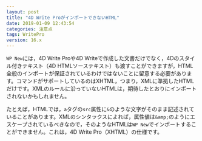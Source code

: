 ```yaml
---
layout: post
title: "4D Write ProがインポートできないHTML"
date: 2019-01-09 12:43:54
categories: 注意点 
tags: WritePro
version: 16.x
---
```


``WP New``には，4D Write Proや4D Writeで作成した文書だけでなく，4Dのスタイル付きテキスト（4D HTMLソーステキスト）も渡すことができますが，HTML全般のインポートが保証されているわけではないことに留意する必要があります。コマンドがサポートしているのはXHTML，つまり，XMLに準拠したHTMLだけです。XMLのルールに沿っていないHTMLは，期待したとおりにインポートされないかもしれません。

たとえば，HTMLでは，``a``タグの``src``属性に``&``のような文字がそのまま記述されていることがあります。XMLのシンタックスによれば，属性値は``&amp;``のようにエスケープされているべきなので，そのようなHTMLは``WP New``でインポートすることができません。これは，4D Write Pro（XHTML）の仕様です。
